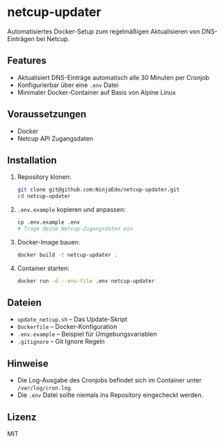 # netcup-updater

Automatisiertes Docker-Setup zum regelmäßigen Aktualisieren von DNS-Einträgen bei Netcup.

## Features
- Aktualisiert DNS-Einträge automatisch alle 30 Minuten per Cronjob
- Konfigurierbar über eine `.env` Datei
- Minimaler Docker-Container auf Basis von Alpine Linux

## Voraussetzungen
- Docker
- Netcup API Zugangsdaten

## Installation
1. Repository klonen:
   ```sh
   git clone git@github.com:NinjaEde/netcup-updater.git
   cd netcup-updater
   ```
2. `.env.example` kopieren und anpassen:
   ```sh
   cp .env.example .env
   # Trage deine Netcup-Zugangsdaten ein
   ```
3. Docker-Image bauen:
   ```sh
   docker build -t netcup-updater .
   ```
4. Container starten:
   ```sh
   docker run -d --env-file .env netcup-updater
   ```

## Dateien
- `update_netcup.sh` – Das Update-Skript
- `Dockerfile` – Docker-Konfiguration
- `.env.example` – Beispiel für Umgebungsvariablen
- `.gitignore` – Git Ignore Regeln

## Hinweise
- Die Log-Ausgabe des Cronjobs befindet sich im Container unter `/var/log/cron.log`.
- Die `.env` Datei sollte niemals ins Repository eingecheckt werden.

## Lizenz
MIT
